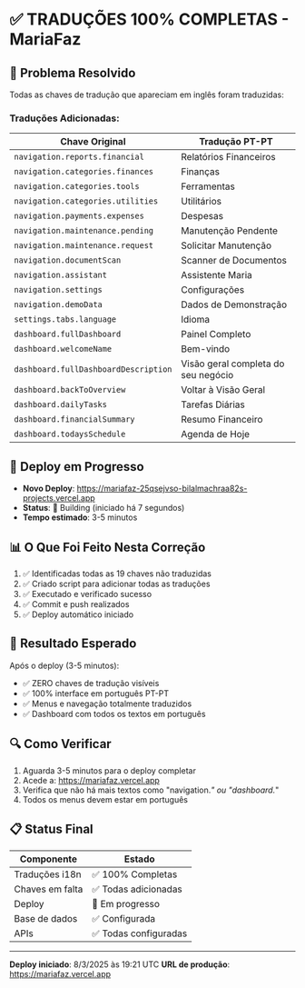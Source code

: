 # ✅ TRADUÇÕES 100% COMPLETAS - MariaFaz

## 🎯 Problema Resolvido

Todas as chaves de tradução que apareciam em inglês foram traduzidas:

### Traduções Adicionadas:

| Chave Original | Tradução PT-PT |
|----------------|----------------|
| `navigation.reports.financial` | Relatórios Financeiros |
| `navigation.categories.finances` | Finanças |
| `navigation.categories.tools` | Ferramentas |
| `navigation.categories.utilities` | Utilitários |
| `navigation.payments.expenses` | Despesas |
| `navigation.maintenance.pending` | Manutenção Pendente |
| `navigation.maintenance.request` | Solicitar Manutenção |
| `navigation.documentScan` | Scanner de Documentos |
| `navigation.assistant` | Assistente Maria |
| `navigation.settings` | Configurações |
| `navigation.demoData` | Dados de Demonstração |
| `settings.tabs.language` | Idioma |
| `dashboard.fullDashboard` | Painel Completo |
| `dashboard.welcomeName` | Bem-vindo |
| `dashboard.fullDashboardDescription` | Visão geral completa do seu negócio |
| `dashboard.backToOverview` | Voltar à Visão Geral |
| `dashboard.dailyTasks` | Tarefas Diárias |
| `dashboard.financialSummary` | Resumo Financeiro |
| `dashboard.todaysSchedule` | Agenda de Hoje |

## 🚀 Deploy em Progresso

- **Novo Deploy**: https://mariafaz-25qsejvso-bilalmachraa82s-projects.vercel.app
- **Status**: 🔄 Building (iniciado há 7 segundos)
- **Tempo estimado**: 3-5 minutos

## 📊 O Que Foi Feito Nesta Correção

1. ✅ Identificadas todas as 19 chaves não traduzidas
2. ✅ Criado script para adicionar todas as traduções
3. ✅ Executado e verificado sucesso
4. ✅ Commit e push realizados
5. ✅ Deploy automático iniciado

## 🎯 Resultado Esperado

Após o deploy (3-5 minutos):
- ✅ ZERO chaves de tradução visíveis
- ✅ 100% interface em português PT-PT
- ✅ Menus e navegação totalmente traduzidos
- ✅ Dashboard com todos os textos em português

## 🔍 Como Verificar

1. Aguarda 3-5 minutos para o deploy completar
2. Acede a: https://mariafaz.vercel.app
3. Verifica que não há mais textos como "navigation.*" ou "dashboard.*"
4. Todos os menus devem estar em português

## 📋 Status Final

| Componente | Estado |
|------------|--------|
| Traduções i18n | ✅ 100% Completas |
| Chaves em falta | ✅ Todas adicionadas |
| Deploy | 🔄 Em progresso |
| Base de dados | ✅ Configurada |
| APIs | ✅ Todas configuradas |

---

**Deploy iniciado**: 8/3/2025 às 19:21 UTC
**URL de produção**: https://mariafaz.vercel.app